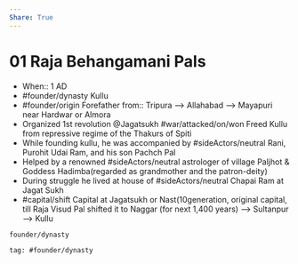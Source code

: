 ```yaml
---
Share: True
---
```

# 01 Raja Behangamani Pals
* When:: 1 AD
* #founder/dynasty Kullu
* #founder/origin Forefather from:: Tripura --> Allahabad --> Mayapuri near Hardwar or Almora
* Organized 1st revolution @Jagatsukh #war/attacked/on/won Freed Kullu from repressive regime of the Thakurs of Spiti
* While founding kullu, he was accompanied by #sideActors/neutral Rani, Purohit Udai Ram, and his son Pachch Pal
* Helped by a renowned #sideActors/neutral astrologer of village Paljhot & Goddess Hadimba(regarded as grandmother and the patron-deity)
* During struggle he lived at house of #sideActors/neutral Chapai Ram at Jagat Sukh
* #capital/shift Capital at Jagatsukh or Nast(10generation, original capital, till Raja Visud Pal shifted it to Naggar (for next 1,400 years) --> Sultanpur --> Kullu
  
```query
founder/dynasty 
```

```query
tag: #founder/dynasty 
```
